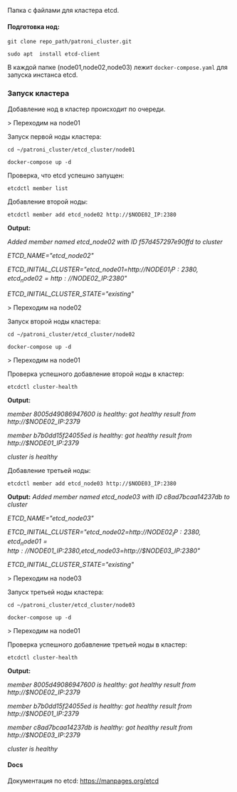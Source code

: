 Папка с файлами для кластера etcd.

#### Подготовка нод:

`git clone repo_path/patroni_cluster.git`

`sudo apt  install etcd-client`

В каждой папке (node01,node02,node03) лежит `docker-compose.yaml` для запуска инстанса etcd.

### Запуск кластера
Добавление нод в кластер происходит по очереди.

\> Переходим на node01

Запуск первой ноды кластера:

`cd ~/patroni_cluster/etcd_cluster/node01`

`docker-compose up -d`

Проверка, что etcd успешно запущен:

`etcdctl member list`

Добавление второй ноды:

`etcdctl member add etcd_node02 http://$NODE02_IP:2380`

**Output:**

*Added member named etcd_node02 with ID f57d457297e90ffd to cluster*

*ETCD_NAME="etcd_node02"*

*ETCD_INITIAL_CLUSTER="etcd_node01=http://$NODE01_IP:2380,etcd_node02=http://$NODE02_IP:2380"*

*ETCD_INITIAL_CLUSTER_STATE="existing"*

\> Переходим на node02

Запуск второй ноды кластера:

`cd ~/patroni_cluster/etcd_cluster/node02`

`docker-compose up -d`

\> Переходим на node01

Проверка успешного добавление второй ноды в кластер:

`etcdctl cluster-health`

**Output:**

*member 8005d49086947600 is healthy: got healthy result from http://$NODE02_IP:2379*

*member b7b0dd15f24055ed is healthy: got healthy result from http://$NODE01_IP:2379*

*cluster is healthy*

Добавление третьей ноды:

`etcdctl member add etcd_node03 http://$NODE03_IP:2380`

**Output:**
*Added member named etcd_node03 with ID c8ad7bcaa14237db to cluster*

*ETCD_NAME="etcd_node03"*

*ETCD_INITIAL_CLUSTER="etcd_node02=http://$NODE02_IP:2380,etcd_node01=http://$NODE01_IP:2380,etcd_node03=http://$NODE03_IP:2380"*

*ETCD_INITIAL_CLUSTER_STATE="existing"*

\> Переходим на node03

Запуск третьей ноды кластера:

`cd ~/patroni_cluster/etcd_cluster/node03`

`docker-compose up -d`

\> Переходим на node01

Проверка успешного добавление третьей ноды в кластер:

`etcdctl cluster-health`

**Output:**

*member 8005d49086947600 is healthy: got healthy result from http://$NODE02_IP:2379*

*member b7b0dd15f24055ed is healthy: got healthy result from http://$NODE01_IP:2379*

*member c8ad7bcaa14237db is healthy: got healthy result from http://$NODE03_IP:2379*

*cluster is healthy*

#### Docs
Документация по etcd:
https://manpages.org/etcd
